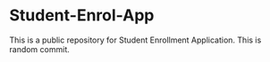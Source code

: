 # Student-Enrol-App
This is a public repository for Student Enrollment Application.
This is random commit.
